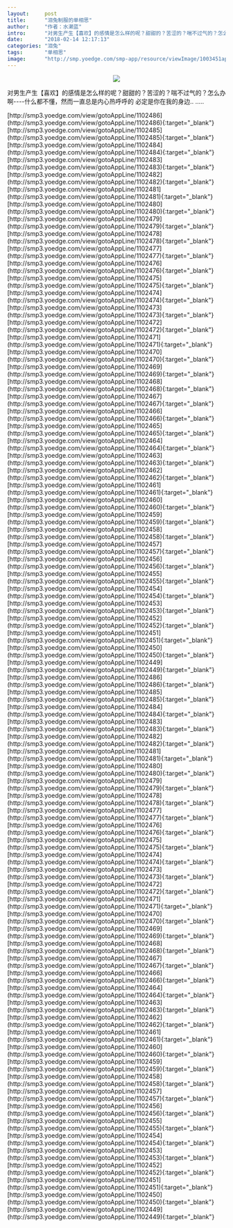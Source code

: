 ```yaml
---
layout:     post
title:      "泪兔制服的单相思"
author:     "作者：水濑蓝"
intro:      "对男生产生【喜欢】的感情是怎么样的呢？甜甜的？苦涩的？喘不过气的？怎么办啊----什么都不懂，然而一直总是内心热呼呼的 必定是你在我的身边.. ....."
date:       "2018-02-14 12:17:13"
categories: "泪兔"
tags:       "单相思"
image:      "http://smp.yoedge.com/smp-app/resource/viewImage/1003451appline.png"
---
```

<div style="text-align: center">
<p><img src="http://smp.yoedge.com/smp-app/resource/viewImage/1003451appline.png"/></p>
</div>
<p class="post-meta">
<span>对男生产生【喜欢】的感情是怎么样的呢？甜甜的？苦涩的？喘不过气的？怎么办啊----什么都不懂，然而一直总是内心热呼呼的 必定是你在我的身边.. .....</span>
</p>
[http://smp3.yoedge.com/view/gotoAppLine/1102486](http://smp3.yoedge.com/view/gotoAppLine/1102486){:target="_blank"}
[http://smp3.yoedge.com/view/gotoAppLine/1102485](http://smp3.yoedge.com/view/gotoAppLine/1102485){:target="_blank"}
[http://smp3.yoedge.com/view/gotoAppLine/1102484](http://smp3.yoedge.com/view/gotoAppLine/1102484){:target="_blank"}
[http://smp3.yoedge.com/view/gotoAppLine/1102483](http://smp3.yoedge.com/view/gotoAppLine/1102483){:target="_blank"}
[http://smp3.yoedge.com/view/gotoAppLine/1102482](http://smp3.yoedge.com/view/gotoAppLine/1102482){:target="_blank"}
[http://smp3.yoedge.com/view/gotoAppLine/1102481](http://smp3.yoedge.com/view/gotoAppLine/1102481){:target="_blank"}
[http://smp3.yoedge.com/view/gotoAppLine/1102480](http://smp3.yoedge.com/view/gotoAppLine/1102480){:target="_blank"}
[http://smp3.yoedge.com/view/gotoAppLine/1102479](http://smp3.yoedge.com/view/gotoAppLine/1102479){:target="_blank"}
[http://smp3.yoedge.com/view/gotoAppLine/1102478](http://smp3.yoedge.com/view/gotoAppLine/1102478){:target="_blank"}
[http://smp3.yoedge.com/view/gotoAppLine/1102477](http://smp3.yoedge.com/view/gotoAppLine/1102477){:target="_blank"}
[http://smp3.yoedge.com/view/gotoAppLine/1102476](http://smp3.yoedge.com/view/gotoAppLine/1102476){:target="_blank"}
[http://smp3.yoedge.com/view/gotoAppLine/1102475](http://smp3.yoedge.com/view/gotoAppLine/1102475){:target="_blank"}
[http://smp3.yoedge.com/view/gotoAppLine/1102474](http://smp3.yoedge.com/view/gotoAppLine/1102474){:target="_blank"}
[http://smp3.yoedge.com/view/gotoAppLine/1102473](http://smp3.yoedge.com/view/gotoAppLine/1102473){:target="_blank"}
[http://smp3.yoedge.com/view/gotoAppLine/1102472](http://smp3.yoedge.com/view/gotoAppLine/1102472){:target="_blank"}
[http://smp3.yoedge.com/view/gotoAppLine/1102471](http://smp3.yoedge.com/view/gotoAppLine/1102471){:target="_blank"}
[http://smp3.yoedge.com/view/gotoAppLine/1102470](http://smp3.yoedge.com/view/gotoAppLine/1102470){:target="_blank"}
[http://smp3.yoedge.com/view/gotoAppLine/1102469](http://smp3.yoedge.com/view/gotoAppLine/1102469){:target="_blank"}
[http://smp3.yoedge.com/view/gotoAppLine/1102468](http://smp3.yoedge.com/view/gotoAppLine/1102468){:target="_blank"}
[http://smp3.yoedge.com/view/gotoAppLine/1102467](http://smp3.yoedge.com/view/gotoAppLine/1102467){:target="_blank"}
[http://smp3.yoedge.com/view/gotoAppLine/1102466](http://smp3.yoedge.com/view/gotoAppLine/1102466){:target="_blank"}
[http://smp3.yoedge.com/view/gotoAppLine/1102465](http://smp3.yoedge.com/view/gotoAppLine/1102465){:target="_blank"}
[http://smp3.yoedge.com/view/gotoAppLine/1102464](http://smp3.yoedge.com/view/gotoAppLine/1102464){:target="_blank"}
[http://smp3.yoedge.com/view/gotoAppLine/1102463](http://smp3.yoedge.com/view/gotoAppLine/1102463){:target="_blank"}
[http://smp3.yoedge.com/view/gotoAppLine/1102462](http://smp3.yoedge.com/view/gotoAppLine/1102462){:target="_blank"}
[http://smp3.yoedge.com/view/gotoAppLine/1102461](http://smp3.yoedge.com/view/gotoAppLine/1102461){:target="_blank"}
[http://smp3.yoedge.com/view/gotoAppLine/1102460](http://smp3.yoedge.com/view/gotoAppLine/1102460){:target="_blank"}
[http://smp3.yoedge.com/view/gotoAppLine/1102459](http://smp3.yoedge.com/view/gotoAppLine/1102459){:target="_blank"}
[http://smp3.yoedge.com/view/gotoAppLine/1102458](http://smp3.yoedge.com/view/gotoAppLine/1102458){:target="_blank"}
[http://smp3.yoedge.com/view/gotoAppLine/1102457](http://smp3.yoedge.com/view/gotoAppLine/1102457){:target="_blank"}
[http://smp3.yoedge.com/view/gotoAppLine/1102456](http://smp3.yoedge.com/view/gotoAppLine/1102456){:target="_blank"}
[http://smp3.yoedge.com/view/gotoAppLine/1102455](http://smp3.yoedge.com/view/gotoAppLine/1102455){:target="_blank"}
[http://smp3.yoedge.com/view/gotoAppLine/1102454](http://smp3.yoedge.com/view/gotoAppLine/1102454){:target="_blank"}
[http://smp3.yoedge.com/view/gotoAppLine/1102453](http://smp3.yoedge.com/view/gotoAppLine/1102453){:target="_blank"}
[http://smp3.yoedge.com/view/gotoAppLine/1102452](http://smp3.yoedge.com/view/gotoAppLine/1102452){:target="_blank"}
[http://smp3.yoedge.com/view/gotoAppLine/1102451](http://smp3.yoedge.com/view/gotoAppLine/1102451){:target="_blank"}
[http://smp3.yoedge.com/view/gotoAppLine/1102450](http://smp3.yoedge.com/view/gotoAppLine/1102450){:target="_blank"}
[http://smp3.yoedge.com/view/gotoAppLine/1102449](http://smp3.yoedge.com/view/gotoAppLine/1102449){:target="_blank"}
[http://smp3.yoedge.com/view/gotoAppLine/1102486](http://smp3.yoedge.com/view/gotoAppLine/1102486){:target="_blank"}
[http://smp3.yoedge.com/view/gotoAppLine/1102485](http://smp3.yoedge.com/view/gotoAppLine/1102485){:target="_blank"}
[http://smp3.yoedge.com/view/gotoAppLine/1102484](http://smp3.yoedge.com/view/gotoAppLine/1102484){:target="_blank"}
[http://smp3.yoedge.com/view/gotoAppLine/1102483](http://smp3.yoedge.com/view/gotoAppLine/1102483){:target="_blank"}
[http://smp3.yoedge.com/view/gotoAppLine/1102482](http://smp3.yoedge.com/view/gotoAppLine/1102482){:target="_blank"}
[http://smp3.yoedge.com/view/gotoAppLine/1102481](http://smp3.yoedge.com/view/gotoAppLine/1102481){:target="_blank"}
[http://smp3.yoedge.com/view/gotoAppLine/1102480](http://smp3.yoedge.com/view/gotoAppLine/1102480){:target="_blank"}
[http://smp3.yoedge.com/view/gotoAppLine/1102479](http://smp3.yoedge.com/view/gotoAppLine/1102479){:target="_blank"}
[http://smp3.yoedge.com/view/gotoAppLine/1102478](http://smp3.yoedge.com/view/gotoAppLine/1102478){:target="_blank"}
[http://smp3.yoedge.com/view/gotoAppLine/1102477](http://smp3.yoedge.com/view/gotoAppLine/1102477){:target="_blank"}
[http://smp3.yoedge.com/view/gotoAppLine/1102476](http://smp3.yoedge.com/view/gotoAppLine/1102476){:target="_blank"}
[http://smp3.yoedge.com/view/gotoAppLine/1102475](http://smp3.yoedge.com/view/gotoAppLine/1102475){:target="_blank"}
[http://smp3.yoedge.com/view/gotoAppLine/1102474](http://smp3.yoedge.com/view/gotoAppLine/1102474){:target="_blank"}
[http://smp3.yoedge.com/view/gotoAppLine/1102473](http://smp3.yoedge.com/view/gotoAppLine/1102473){:target="_blank"}
[http://smp3.yoedge.com/view/gotoAppLine/1102472](http://smp3.yoedge.com/view/gotoAppLine/1102472){:target="_blank"}
[http://smp3.yoedge.com/view/gotoAppLine/1102471](http://smp3.yoedge.com/view/gotoAppLine/1102471){:target="_blank"}
[http://smp3.yoedge.com/view/gotoAppLine/1102470](http://smp3.yoedge.com/view/gotoAppLine/1102470){:target="_blank"}
[http://smp3.yoedge.com/view/gotoAppLine/1102469](http://smp3.yoedge.com/view/gotoAppLine/1102469){:target="_blank"}
[http://smp3.yoedge.com/view/gotoAppLine/1102468](http://smp3.yoedge.com/view/gotoAppLine/1102468){:target="_blank"}
[http://smp3.yoedge.com/view/gotoAppLine/1102467](http://smp3.yoedge.com/view/gotoAppLine/1102467){:target="_blank"}
[http://smp3.yoedge.com/view/gotoAppLine/1102466](http://smp3.yoedge.com/view/gotoAppLine/1102466){:target="_blank"}
[http://smp3.yoedge.com/view/gotoAppLine/1102464](http://smp3.yoedge.com/view/gotoAppLine/1102464){:target="_blank"}
[http://smp3.yoedge.com/view/gotoAppLine/1102463](http://smp3.yoedge.com/view/gotoAppLine/1102463){:target="_blank"}
[http://smp3.yoedge.com/view/gotoAppLine/1102462](http://smp3.yoedge.com/view/gotoAppLine/1102462){:target="_blank"}
[http://smp3.yoedge.com/view/gotoAppLine/1102461](http://smp3.yoedge.com/view/gotoAppLine/1102461){:target="_blank"}
[http://smp3.yoedge.com/view/gotoAppLine/1102460](http://smp3.yoedge.com/view/gotoAppLine/1102460){:target="_blank"}
[http://smp3.yoedge.com/view/gotoAppLine/1102459](http://smp3.yoedge.com/view/gotoAppLine/1102459){:target="_blank"}
[http://smp3.yoedge.com/view/gotoAppLine/1102458](http://smp3.yoedge.com/view/gotoAppLine/1102458){:target="_blank"}
[http://smp3.yoedge.com/view/gotoAppLine/1102457](http://smp3.yoedge.com/view/gotoAppLine/1102457){:target="_blank"}
[http://smp3.yoedge.com/view/gotoAppLine/1102456](http://smp3.yoedge.com/view/gotoAppLine/1102456){:target="_blank"}
[http://smp3.yoedge.com/view/gotoAppLine/1102455](http://smp3.yoedge.com/view/gotoAppLine/1102455){:target="_blank"}
[http://smp3.yoedge.com/view/gotoAppLine/1102454](http://smp3.yoedge.com/view/gotoAppLine/1102454){:target="_blank"}
[http://smp3.yoedge.com/view/gotoAppLine/1102453](http://smp3.yoedge.com/view/gotoAppLine/1102453){:target="_blank"}
[http://smp3.yoedge.com/view/gotoAppLine/1102452](http://smp3.yoedge.com/view/gotoAppLine/1102452){:target="_blank"}
[http://smp3.yoedge.com/view/gotoAppLine/1102451](http://smp3.yoedge.com/view/gotoAppLine/1102451){:target="_blank"}
[http://smp3.yoedge.com/view/gotoAppLine/1102450](http://smp3.yoedge.com/view/gotoAppLine/1102450){:target="_blank"}
[http://smp3.yoedge.com/view/gotoAppLine/1102449](http://smp3.yoedge.com/view/gotoAppLine/1102449){:target="_blank"}


